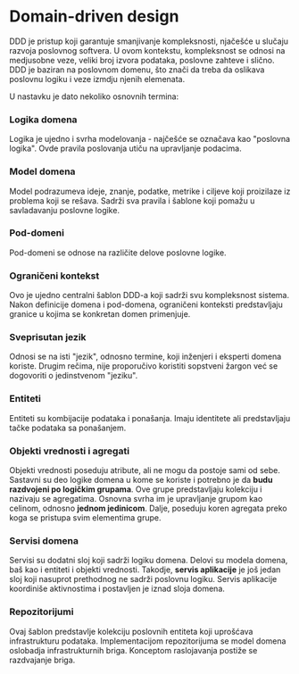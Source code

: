 # Domain-driven design

DDD je pristup koji garantuje smanjivanje kompleksnosti, njačešće u slučaju razvoja poslovnog softvera. U ovom kontekstu, kompleksnost se odnosi na medjusobne veze, veliki broj izvora podataka, poslovne zahteve i slično. DDD je baziran na poslovnom domenu, što znači da treba da oslikava poslovnu logiku i veze izmdju njenih elemenata.

U nastavku je dato nekoliko osnovnih termina:

### Logika domena
Logika je ujedno i svrha modelovanja - najčešće se označava kao "poslovna logika". Ovde pravila poslovanja utiču na upravljanje podacima.

### Model domena
Model podrazumeva ideje, znanje, podatke, metrike i ciljeve koji proizilaze iz problema koji se rešava. Sadrži sva pravila i šablone koji pomažu u savladavanju poslovne logike.

### Pod-domeni
Pod-domeni se odnose na različite delove poslovne logike.

### Ograničeni kontekst
Ovo je ujedno centralni šablon DDD-a koji sadrži svu kompleksnost sistema. Nakon definicije domena i pod-domena, ograničeni konteksti predstavljaju granice u kojima se konkretan domen primenjuje.

### Sveprisutan jezik
Odnosi se na isti "jezik", odnosno termine, koji inženjeri i eksperti domena koriste. Drugim rečima, nije proporučivo koristiti sopstveni žargon već se dogovoriti o jedinstvenom "jeziku".

### Entiteti
Entiteti su kombijacije podataka i ponašanja. Imaju identitete ali predstavljaju tačke podataka sa ponašanjem.

### Objekti vrednosti i agregati
Objekti vrednosti poseduju atribute, ali ne mogu da postoje sami od sebe. Sastavni su deo logike domena u kome se koriste i potrebno je da **budu razdvojeni po logičkim grupama**. Ove grupe predstavljaju kolekciju i nazivaju se agregatima. Osnovna svrha im je upravljanje grupom kao celinom, odnosno **jednom jedinicom**. Dalje, poseduju koren agregata preko koga se pristupa svim elementima grupe.

### Servisi domena
Servisi su dodatni sloj koji sadrži logiku domena. Delovi su modela domena, baš kao i entiteti i objekti vrednosti. Takodje, **servis aplikacije** je još jedan sloj koji nasuprot prethodnog ne sadrži poslovnu logiku. Servis aplikacije koordiniše aktivnostima i postavljen je iznad sloja domena.

### Repozitorijumi
Ovaj šablon predstavlje kolekciju poslovnih entiteta koji uprošćava infrastrukturu podataka. Implementacijom repozitorijuma se model domena oslobadja infrastrukturnih briga. Konceptom raslojavanja postiže se razdvajanje briga.
